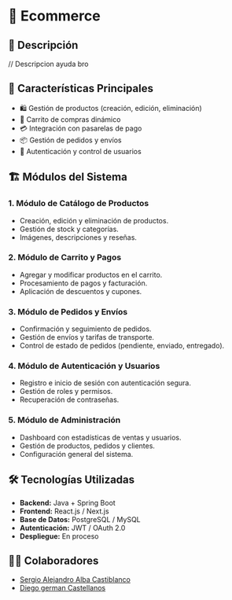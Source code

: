# 🛒 Ecommerce

## 📌 Descripción
// Descripcion ayuda bro 

## 🚀 Características Principales
- 🛍️ Gestión de productos (creación, edición, eliminación)
- 🛒 Carrito de compras dinámico
- 💳 Integración con pasarelas de pago
- 📦 Gestión de pedidos y envíos
- 🔐 Autenticación y control de usuarios
## 🏗️ Módulos del Sistema

### 1. Módulo de Catálogo de Productos
- Creación, edición y eliminación de productos.
- Gestión de stock y categorías.
- Imágenes, descripciones y reseñas.

### 2. Módulo de Carrito y Pagos
- Agregar y modificar productos en el carrito.
- Procesamiento de pagos y facturación.
- Aplicación de descuentos y cupones.

### 3. Módulo de Pedidos y Envíos
- Confirmación y seguimiento de pedidos.
- Gestión de envíos y tarifas de transporte.
- Control de estado de pedidos (pendiente, enviado, entregado).

### 4. Módulo de Autenticación y Usuarios
- Registro e inicio de sesión con autenticación segura.
- Gestión de roles y permisos.
- Recuperación de contraseñas.

### 5. Módulo de Administración
- Dashboard con estadísticas de ventas y usuarios.
- Gestión de productos, pedidos y clientes.
- Configuración general del sistema.

## 🛠️ Tecnologías Utilizadas
- **Backend:** Java + Spring Boot
- **Frontend:** React.js / Next.js
- **Base de Datos:** PostgreSQL / MySQL
- **Autenticación:** JWT / OAuth 2.0
- **Despliegue:** En proceso
  
## 👨‍💻 Colaboradores
- [Sergio Alejandro Alba Castiblanco](https://github.com/AstrodevJV)
- [Diego german Castellanos](https://github.com/DiegoCasV)

